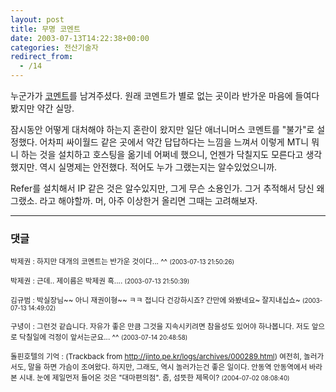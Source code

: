 ```yaml
---
layout: post
title: 무명 코멘트
date: 2003-07-13T14:22:38+00:00
categories: 전산기술자
redirect_from:
  - /14
---
```


누군가가 <a href="http://jinto.pe.kr/logs/archives/000006.html#comments">코멘트</a>를 남겨주셨다. 원래 코멘트가 별로 없는 곳이라 반가운 마음에 들여다 봤지만 약간 실망.

잠시동안 어떻게 대처해야 하는지 혼란이 왔지만 일단 애너니머스 코멘트를 "불가"로 설정했다. 어차피 싸이월드 같은 곳에서 약간 답답하다는 느낌을 느껴서 이렇게 MT니 뭐니 하는 것을 설치하고 호스팅을 옮기네 어쩌네 했으니, 언젠가 닥칠지도 모른다고 생각했지만. 역시 실명제는 안전했다. 적어도 누가 그랬는지는 알수있었으니까.

Refer를 설치해서 IP 같은 것은 알수있지만, 그게 무슨 소용인가. 그거 추적해서 당신 왜그랬소. 라고 해야할까. 머, 아주 이상한거 올리면 그때는 고려해보자.

* * *

### 댓글



<!--- cmt:20 --->
<!--- mail: --->
<!--- parent:0 --->

<small class=comment>박제권 : 하지만 대개의 코멘트는 반가운 것이다... ^^ <small>(2003-07-13 21:50:26)</small></small>


<!--- cmt:21 --->
<!--- mail: --->
<!--- parent:0 --->

<small class=comment>박제권 : 근데.. 제이름은 박제권 흑.... <small>(2003-07-13 21:50:39)</small></small>


<!--- cmt:22 --->
<!--- mail: --->
<!--- parent:0 --->

<small class=comment>김규범 : 박실장님~~ 아니 재권이형~~ ㅋㅋ 접니다 건강하시죠? 간만에 와봤네요~ 잘지내십쇼~ <small>(2003-07-13 14:49:02)</small></small>


<!--- cmt:23 --->
<!--- mail: --->
<!--- parent:0 --->

<small class=comment>구녕이 : 그런것 같습니다. 자유가 좋은 만큼 그것을 지속시키려면 참을성도 있어야 하나봅니다. 저도 앞으로 닥칠일에 걱정이 앞서는군요... ^^ <small>(2003-07-14 20:48:58)</small></small>


<!--- cmt:24 --->
<!--- mail: --->
<!--- parent:0 --->

<small class=comment>돌핀호텔의 기억 : <!-- ping:24 ---> (Trackback from <a href='http://jinto.pe.kr/logs/archives/000289.html'>http://jinto.pe.kr/logs/archives/000289.html</a>) 여전히, 놀러가서도, 말을 하면 가슴이 조여왔다. 하지만, 그래도, 역시 놀러가는건 좋은 일이다. 안동역 안동역에서 바라본 시내. 눈에 제일먼저 들어온 것은 "대마편의점". 좀, 섬뜻한 제목이? <small>(2004-07-02 08:08:40)</small></small>

